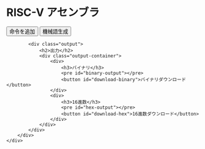 # RISC-V アセンブラ

<div class="riscv-assembler">
    <div class="container">
        <div id="app">
            <div id="instruction-rows"></div>
            <button id="add-row">命令を追加</button>
            <button id="generate">機械語生成</button>
            
            <div class="output">
                <h2>出力</h2>
                <div class="output-container">
                    <div>
                        <h3>バイナリ</h3>
                        <pre id="binary-output"></pre>
                        <button id="download-binary">バイナリダウンロード</button>
                    </div>
                    <div>
                        <h3>16進数</h3>
                        <pre id="hex-output"></pre>
                        <button id="download-hex">16進数ダウンロード</button>
                    </div>
                </div>
            </div>
        </div>
    </div>
</div>

<script src="https://cdnjs.cloudflare.com/ajax/libs/FileSaver.js/2.0.5/FileSaver.min.js"></script>

<!-- CSSとJavaScriptの読み込み -->
<link rel="stylesheet" href="../assets/css/styles.css">
<script src="../assets/js/riscv_assembler.js"></script>